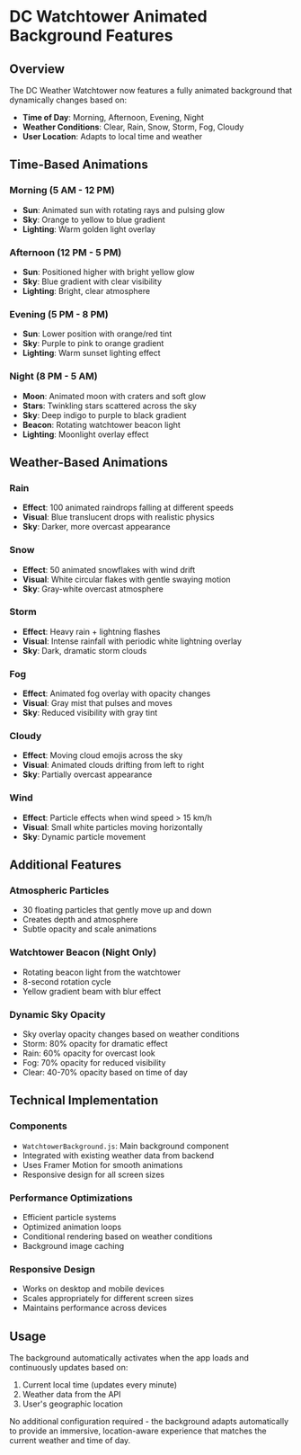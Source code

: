 # DC Watchtower Animated Background Features

## Overview
The DC Weather Watchtower now features a fully animated background that dynamically changes based on:
- **Time of Day**: Morning, Afternoon, Evening, Night
- **Weather Conditions**: Clear, Rain, Snow, Storm, Fog, Cloudy
- **User Location**: Adapts to local time and weather

## Time-Based Animations

### Morning (5 AM - 12 PM)
- **Sun**: Animated sun with rotating rays and pulsing glow
- **Sky**: Orange to yellow to blue gradient
- **Lighting**: Warm golden light overlay

### Afternoon (12 PM - 5 PM)
- **Sun**: Positioned higher with bright yellow glow
- **Sky**: Blue gradient with clear visibility
- **Lighting**: Bright, clear atmosphere

### Evening (5 PM - 8 PM)
- **Sun**: Lower position with orange/red tint
- **Sky**: Purple to pink to orange gradient
- **Lighting**: Warm sunset lighting effect

### Night (8 PM - 5 AM)
- **Moon**: Animated moon with craters and soft glow
- **Stars**: Twinkling stars scattered across the sky
- **Sky**: Deep indigo to purple to black gradient
- **Beacon**: Rotating watchtower beacon light
- **Lighting**: Moonlight overlay effect

## Weather-Based Animations

### Rain
- **Effect**: 100 animated raindrops falling at different speeds
- **Visual**: Blue translucent drops with realistic physics
- **Sky**: Darker, more overcast appearance

### Snow
- **Effect**: 50 animated snowflakes with wind drift
- **Visual**: White circular flakes with gentle swaying motion
- **Sky**: Gray-white overcast atmosphere

### Storm
- **Effect**: Heavy rain + lightning flashes
- **Visual**: Intense rainfall with periodic white lightning overlay
- **Sky**: Dark, dramatic storm clouds

### Fog
- **Effect**: Animated fog overlay with opacity changes
- **Visual**: Gray mist that pulses and moves
- **Sky**: Reduced visibility with gray tint

### Cloudy
- **Effect**: Moving cloud emojis across the sky
- **Visual**: Animated clouds drifting from left to right
- **Sky**: Partially overcast appearance

### Wind
- **Effect**: Particle effects when wind speed > 15 km/h
- **Visual**: Small white particles moving horizontally
- **Sky**: Dynamic particle movement

## Additional Features

### Atmospheric Particles
- 30 floating particles that gently move up and down
- Creates depth and atmosphere
- Subtle opacity and scale animations

### Watchtower Beacon (Night Only)
- Rotating beacon light from the watchtower
- 8-second rotation cycle
- Yellow gradient beam with blur effect

### Dynamic Sky Opacity
- Sky overlay opacity changes based on weather conditions
- Storm: 80% opacity for dramatic effect
- Rain: 60% opacity for overcast look
- Fog: 70% opacity for reduced visibility
- Clear: 40-70% opacity based on time of day

## Technical Implementation

### Components
- `WatchtowerBackground.js`: Main background component
- Integrated with existing weather data from backend
- Uses Framer Motion for smooth animations
- Responsive design for all screen sizes

### Performance Optimizations
- Efficient particle systems
- Optimized animation loops
- Conditional rendering based on weather conditions
- Background image caching

### Responsive Design
- Works on desktop and mobile devices
- Scales appropriately for different screen sizes
- Maintains performance across devices

## Usage
The background automatically activates when the app loads and continuously updates based on:
1. Current local time (updates every minute)
2. Weather data from the API
3. User's geographic location

No additional configuration required - the background adapts automatically to provide an immersive, location-aware experience that matches the current weather and time of day.